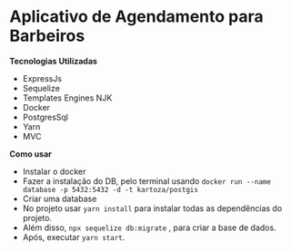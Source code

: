 # Aplicativo de Agendamento para Barbeiros

**Tecnologias Utilizadas**

- ExpressJs
- Sequelize
- Templates Engines NJK
- Docker
- PostgresSql
- Yarn
- MVC

**Como usar**

- Instalar o docker
- Fazer a instalação do DB, pelo terminal usando `docker run --name database -p 5432:5432 -d -t kartoza/postgis`
- Criar uma database
- No projeto usar `yarn install` para instalar todas as dependências do projeto.
- Além disso, `npx sequelize db:migrate` , para criar a base de dados.
- Após, executar `yarn start`.
